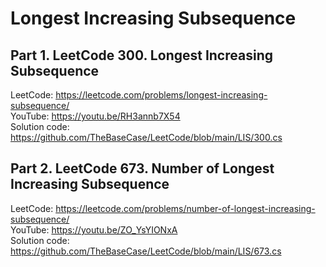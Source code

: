 # Longest Increasing Subsequence

## Part 1. LeetCode 300. Longest Increasing Subsequence<br/>
LeetCode: https://leetcode.com/problems/longest-increasing-subsequence/<br/>
YouTube: https://youtu.be/RH3annb7X54<br/>
Solution code: https://github.com/TheBaseCase/LeetCode/blob/main/LIS/300.cs<br/>

## Part 2. LeetCode 673. Number of Longest Increasing Subsequence<br/>
LeetCode: https://leetcode.com/problems/number-of-longest-increasing-subsequence/<br/>
YouTube: https://youtu.be/ZO_YsYIONxA<br/>
Solution code: https://github.com/TheBaseCase/LeetCode/blob/main/LIS/673.cs<br/>

<br/>